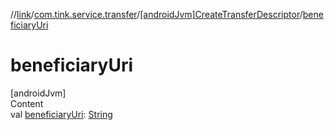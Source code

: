 //[link](../../index.md)/[com.tink.service.transfer](../index.md)/[[androidJvm]CreateTransferDescriptor](index.md)/[beneficiaryUri](beneficiary-uri.md)



# beneficiaryUri  
[androidJvm]  
Content  
val [beneficiaryUri](beneficiary-uri.md): [String](https://kotlinlang.org/api/latest/jvm/stdlib/kotlin/-string/index.html)  




